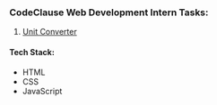 ### CodeClause Web Development Intern Tasks:

1. [Unit Converter](https://code-clause-unit-converter-sage.vercel.app/)

#### Tech Stack:
- HTML
- CSS
- JavaScript
